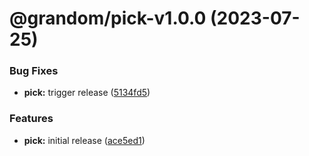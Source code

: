 # @grandom/pick-v1.0.0 (2023-07-25)


### Bug Fixes

* **pick:** trigger release ([5134fd5](https://github.com/grandom-library/grandom-js/commit/5134fd59fe4eeb02cbb6a37a494df77cd0f0a1b3))


### Features

* **pick:** initial release ([ace5ed1](https://github.com/grandom-library/grandom-js/commit/ace5ed155f2582e53123ad0e1954c2cb0e73130e))

